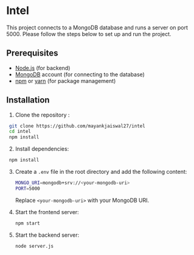 # Intel

This project connects to a MongoDB database and runs a server on port 5000. Please follow the steps below to set up and run the project.

## Prerequisites

- [Node.js](https://nodejs.org/en/) (for backend)
- [MongoDB](https://www.mongodb.com/) account (for connecting to the database)
- [npm](https://www.npmjs.com/) or [yarn](https://yarnpkg.com/) (for package management)

## Installation

1. Clone the repository :
  ```bash
   git clone https://github.com/mayankjaiswal27/intel
   cd intel
   npm install
  ```
2. Install dependencies:
  ```bash
   npm install
  ```
3. Create a `.env` file in the root directory and add the following content:
   ```bash
   MONGO_URI=mongodb+srv://<your-mongodb-uri>
   PORT=5000
   ```
   Replace `<your-mongodb-uri>` with your MongoDB URI.

4. Start the frontend server:
   ```bash
   npm start
   ```
5. Start the backend server:
   ```bash
   node server.js
   ```